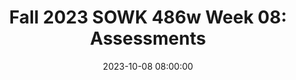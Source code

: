 ---
layout: single_presentation
name: fall-2023-sowk-486w-week-08-assessments.md
title: "Fall 2023 SOWK 486w Week 08: Assessments"
date:  2023-10-08 08:00:00
presentation_id: n1L8kA
permalink: /n1L8kA/
redirect_from:
  - /presentations/n1L8kA/fall-2023-sowk-486w-week-08-assessments
slides: 
  - slide_name: deck-11382-large-0.jpeg
    slide_text: >
      <p>Assessments gathering information and formulating it into a coherent picture of the client and his or her circumstances Jacob Campbell, Ph.D. LICSW Heritage University Fall 2023 SOWK 486w</p>
      
  - slide_name: deck-11382-large-1.jpeg
    slide_text: >
      <p>Diagnostic Assessments Screening Tools
      Agenda
      DSM-5 Documentation Mini-Mental Status Exams
      Jacob Campbell, Ph.d. LICSW
      Heritage University
      Fall 2023 SOWK 486w</p>
      
  - slide_name: deck-11382-large-2.jpeg
    slide_text: >
      <p>Mid-Term Feedback Please Submit Tonight or Tomorrow (I Believe)
      Completed 3
      To be Completed 19 Jacob Campbell, Ph.d. LICSW
      Heritage University
      Fall 2023 SOWK 486w</p>
      
  - slide_name: deck-11382-large-3.jpeg
    slide_text: >
      <p>The Multidimensionality of Assessment Complex Interplay Complex Social Institutions Person’s Functioning
      (Hepworth et al., 2017) Jacob Campbell, Ph.d. LICSW
      Heritage University
      Fall 2023 SOWK 486w</p>
      
  - slide_name: deck-11382-large-4.jpeg
    slide_text: >
      <p>Priorities in Assessment Initial Three Questions that Need to Be Assessed
      • What does the client see as his or her primary concerns or goals? • What (if any) current or impending legal mandates must the client and social worker consider? • What (if any) potentially serious health or safety concerns might require the social worker’s and client’s attention?
      (Hepworth et al., 2022) Jacob Campbell, Ph.d. LICSW
      Heritage University
      Fall 2023 SOWK 486w</p>
      
  - slide_name: deck-11382-large-5.jpeg
    slide_text: >
      <p>Ethical Considerations Regarding Clinical Work
      • Who gives diagnoses? • Students roles in understanding clinical practice
      Jacob Campbell, Ph.d. LICSW
      Heritage University
      Fall 2023 SOWK 486w</p>
      
  - slide_name: deck-11382-large-6.jpeg
    slide_text: >
      <p>Using the DSM The Major Reasons
      • Common language • Billing • Research
      Jacob Campbell, Ph.d. LICSW
      Heritage University
      Fall 2023 SOWK 486w</p>
      
  - slide_name: deck-11382-large-7.jpeg
    slide_text: >
      <p>Problems With the DSM (Graybeal, 2001; Shackle, 1985)
      • Not strengths based • Possible loss of personal freedom • Lifelong labeling • Variance of diagnoses among professionals
      Jacob Campbell, Ph.d. LICSW
      Heritage University
      Fall 2023 SOWK 486w</p>
      
  - slide_name: deck-11382-large-8.jpeg
    slide_text: >
      <p>DSM Sections Each Diagnosis Includes
      • Diagnostic criteria
      • Development and course
      • Subtypes/speci ers
      • Risk and prognostic factors
      • Recording procedures
      • Speci c culture, gender, and age features
      • Diagnostic features • Associated features supporting diagnosis • Prevalence
      • Functional consequences of the speci c diagnosis • Di erential diagnosis • Comorbidity (American Psychiatric Association, 2013)
      Heritage University fi
      fi
      fi
      ff
      Jacob Campbell, Ph.d. LICSW
      Fall 2023 SOWK 486w</p>
      
  - slide_name: deck-11382-large-9.jpeg
    slide_text: >
      <p>Emphasizing Strengths in Assessments
      Give pre-eminence to the client’s understanding of the facts
      Discover what the client wants
      Assess personal and environmental strengths on multiple levels
      (Cowger, 1994) Jacob Campbell, Ph.d. LICSW
      Heritage University
      Fall 2023 SOWK 486w</p>
      
  - slide_name: deck-11382-large-10.jpeg
    slide_text: >
      <p>Framework for Strengths in Assessment Strengths or Resources
      Environmental Factors (family, community)
      Individual or Personal Factors
      De cit, Obstacle, or Challenges
      fi
      Jacob Campbell, Ph.d. LICSW
      Heritage University
      Fall 2023 SOWK 486w
      (Saleebey, 2009)</p>
      
  - slide_name: deck-11382-large-11.jpeg
    slide_text: >
      <p>How Observant Are You? Do The Test. (2008). Test your Awareness: Do the test [Video]. YouTube. https://youtu.be/ Ahg6qcgoay4
      Jacob Campbell, Ph.d. LICSW
      Heritage University
      Fall 2023 SOWK 486w</p>
      
  - slide_name: deck-11382-large-12.jpeg
    slide_text: >
      <p>Conditions Surrounding Troubling Behaviors
      Reinforcement Social
      Physiological
      When
      Troubling Behavior
      Consequences
      Jacob Campbell, Ph.d. LICSW
      Heritage University
      Duration
      Fall 2023 SOWK 486w
      Where</p>
      
  - slide_name: deck-11382-large-13.jpeg
    slide_text: >
      <p>In Assessments
      Information provided by the client • Background sheets or other intake forms the clients complete • Interviews with clients
      Social workers personal experiences with the client • Direct observation of clients’ nonverbal behavior • Direct observation of interactions between partners, family members, and group members
      • Client self-monitoring Collateral information Tests or assessment instruments
      • Personal experiences of the social worker based on direct client interactions
      What are the advantages and limitations of each of the sources of information for assessment? What sources are typically used in their eld settings? What other information sources would be useful? Why are useful sources not used? Jacob Campbell, Ph.d. LICSW
      Heritage University fi
      􀅵
      Sources of Information
      Fall 2023 SOWK 486w
      (Hepworth, et al., 2022)</p>
      
  - slide_name: deck-11382-large-14.jpeg
    slide_text: >
      <p>Where Would You Get Information Assessing Various Populations
      a middle-aged man with a history of job losses
      a 17-year-old who is seeking custody of younger siblings
      a child acting out in the classroom
      Jacob Campbell, Ph.d. LICSW
      an elderly woman whose competence is in question
      Heritage University
      Fall 2023 SOWK 486w</p>
      
  - slide_name: deck-11382-large-15.jpeg
    slide_text: >
      <p>How do we manage stress? BBC. (2010). Managing stress Brainsmart - BBC [Video]. YouTube. https://youtu.be/ hnpQrMqDoqE
      Jacob Campbell, Ph.d. LICSW
      Heritage University
      Fall 2023 SOWK 486w</p>
      
  - slide_name: deck-11382-large-16.jpeg
    slide_text: >
      <p>Perceived Stress Scale
      For each question choose from the following alternatives: 0 - never 1 - almost never 2 - sometimes 3 - fairly often 4 - very often 1. In the last month, how often have you been upset because of something that happened unexpectedly? 2. In the last month, how often have you felt that you were unable to control the important things in your life? 3. In the last month, how often have you felt nervous and stressed? 4. In the last month, how often have you felt con dent about your ability to handle your personal problems? 5. In the last month, how often have you felt that things were going your way? 6. In the last month, how often have you found that you could not cope with all the things that you had to do? 7. In the last month, how often have you been able to control irritations in your life? 8. In the last month, how often have you felt that you were on top of things? 9. In the last month, how often have you been angered because of things that happened that were outside of your control? 10. In the last month, how often have you felt di culties were piling up so high that you could not overcome them? (Cohen et al., 1983)
      fi
      Heritage University ffi
      Jacob Campbell, Ph.d. LICSW
      Fall 2023 SOWK 486w</p>
      
  - slide_name: deck-11382-large-17.jpeg
    slide_text: >
      <p>Perceived Stress Scale
      (Cohen et al., 1983)
      Scoring Yourself</p>
      <ol>
      <li>Reverse your scores for questions 4, 5, 7, and 8. On these 4 questions, change the scores like this: 0 = 4, 1 = 3, 2 = 2, 3 = 1, 4 = 0. 2. Add up your scores for each item to get a total.
      Individual scores on the PSS can range from 0 to 40 with higher scores indicating higher perceived stress. Scores ranging from 0-13 would be considered low stress. Scores ranging from 14-26 would be considered moderate stress. Scores ranging from 27-40 would be considered high perceived stress.
      The Perceived Stress Scale is interesting and important because your perception of what is happening in your life is most important. Consider the idea that two individuals could have the exact same events and experiences in their lives for the past month. Depending on their perception, total score could put one of those individuals in the low stress category and the total score could put the second person in the high stress category Jacob Campbell, Ph.d. LICSW
      Heritage University
      Fall 2023 SOWK 486w</li>
      </ol>
      
  - slide_name: deck-11382-large-18.jpeg
    slide_text: >
      <p>PHQ-9 Patient Depression Questionnaire
      Kroenke, K., Spitzer, R. L., &amp; Williams, J. B. (2001). The PHQ-9: Validity of a brief depression severity measure. Journal of General Internal Medicine, 16(9), 606-613. https://doi.org/10.1046/ j.1525-1497.2001.016009606.x
      Jacob Campbell, Ph.d. LICSW
      Heritage University
      Fall 2023 SOWK 486w</p>
      
  - slide_name: deck-11382-large-19.jpeg
    slide_text: >
      <p>Generalized Anxiety Disorder 7-item (GAD-7) scale Over the last 2 weeks, how often have you been bothered by the following problems?
      Not at all sure
      Several days
      Over half the days
      Nearly every day</p>
      <ol>
      <li>Feeling nervous, anxious, or on edge
      0
      1
      2
      3</li>
      <li>Not being able to stop or control worrying
      0
      1
      2
      3</li>
      <li>Worrying too much about different things
      0
      1
      2
      3</li>
      <li>Trouble relaxing
      0
      1
      2
      3</li>
      <li>Being so restless that it’s hard to sit still
      0
      1
      2
      3</li>
      <li>Becoming easily annoyed or irritable
      0
      1
      2
      3</li>
      <li>Feeling afraid as if something awful might happen
      0
      1
      2
      3
      Add the score for each column</li>
      </ol>
      <ul>
      <li></li>
      <li></li>
      <li></li>
      </ul>
      <p>Total Score (add your column scores) = If you checked off any problems, how difficult have these made it for you to do your work, take care of things at home, or get along with other people?
      GAD-7 Assessing Generalized Anxiety Disorder
      Spitzer, R. L., Kroenke, K., Williams, J. B. W., &amp; Löwe, B. (2006). A brief measure for assessing generalized anxiety disorder: The GAD-7. Archives of Internal Medicine, 166(10), 1092-1097. https://doi.org/10.1001/ archinte.166.10.1092
      Not difficult at all __________ Somewhat difficult _________ Very difficult _____________ Extremely difficult _________
      Source: Spitzer RL, Kroenke K, Williams JBW, Lowe B. A brief measure for assessing generalized anxiety disorder. Arch Inern Med. 2006;166:1092-1097.
      Jacob Campbell, Ph.d. LICSW
      Heritage University
      Fall 2023 SOWK 486w</p>
      
  - slide_name: deck-11382-large-20.jpeg
    slide_text: >
      <p>DIVISION OF BEHVIORAL HEALTH AND RECOVERY (DBHR)
      DBHR Target Data Elements Gain Short Screening Setup ADMINISTRATION TIME
      GAIN-SS
      STAFF IDENTIFICATION
      DATE
      AGENCY NUMBER
      SECTION I CLIENT IDENTIFICATION 1. LAST NAME 5. GENDER
      Male
      2. FIRST NAME 6. DATE OF BIRTH
      3. MIDDLE NAME
      7. SOCIAL SECURITY NUMBER
      Female
      4. OTHER LAST NAME 8. WASHINGTON DRIVER’S LICENSE OR ID NUMBER
      9. WHICH RACE/ETHNICITY GROUP WOULD YOU IDENTIFY YOURSELF WITH (CHECK A MAXIMUM OF FOUR THAT APPLY)
      Asian Indian Black/African American Cambodian Chinese Filipino Guamanian Hawaiian (Native) Japanese Korean Laotian
      Internalizing, Externalizing, and Substance Use Disorders
      Middle Eastern Native American Other Asian Other Pacific Islander Other Race Refused to Answer Samoan Thai Vietnamese White/European American
      Non – Federal Tribe Tribal Code (No. 1)
      Tribal Code (No. 2)
      10. SPANISH/HISPANIC/LATINO (CHECK ONE)
      Dennis, M. L., Chan, Y.-F., &amp; Funk, R. R. (2006). Development and validation of the GAIN short screener (GSS) for internalizing, externalizing and substance use disorders and crime/violence problems among adolescents and adults. American Journal on Addictions, 15(s1), 80-91. https://doi.org/ 10.1080/10550490601006055
      Cuban Mexican, Mexican American, Chicano
      Not Spanish/Hispanic/Latino Other Spanish/Hispanic/Latino
      Puerto Rican Refused to Answer
      Global Appraisal of Individual Needs-Short Screener (GAIN-SS) The following questions are about common psychological, behavioral or personal problems. These problems are considered significant when you have them for two or more weeks, when they keep coming back, when they keep you from meeting your responsibilities, or when they make you feel like you can’t go on. Please answer the questions Yes or No. Mental Health Internalizing Behaviors (IDScr 1): During the past 12 months, have you had significant problems
      a. with feeling very trapped, lonely, sad, blue, depressed, or hopeless about the future? b. with sleep trouble, such as bad dreams, sleeping restlessly or falling sleep during the day? c. with feeling very anxious, nervous, tense, scared, panicked or like something bad was going to happen? d. when something reminded you of the past, you became very distressed and upset? e. with thinking about ending your life or committing suicide? Each yes answer is “1” point IDS Sub-scale Score (0 to 5)
      Heritage University
      No No No
      Yes Yes
      No No
      Mental Health Externalizing Behaviors (EDScr 2): During the past 12 months, did you do the following things two or more times?
      a. b. c. d. e.
      Lie or con to get things you wanted or to avoid having to do something? Have a hard time paying attention at school, work or home? Have a hard time listening to instructions at school, work or home? Been a bully or threatened other people? Start fights with other people? Each yes answer is “1” point EDS Sub-scale Score (0 to 5)
      Yes Yes Yes Yes Yes
      No No No No No
      Yes Yes
      No No
      Yes
      No
      Yes
      No
      Yes
      No
      Substance Abuse Screen (SDScr 3): During the past 12 months, did…..
      a. you use alcohol or drugs weekly? b. you spend a lot of time either getting alcohol or drugs, using alcohol or drugs, or feeling the effects of alcohol or drugs (high, sick)? c. you keep using alcohol or drugs even though it was causing social problems, leading to fights, or getting you into trouble with other people? d. your use of alcohol or drugs cause you to give up, reduce or have problems at important activities at work, school, home or social events? e. you have withdrawal problems from alcohol or drugs like shaking hands, throwing up, having trouble sitting still or sleeping, or use any alcohol or drugs to stop being sick or avoid withdrawal problems? Each yes answer is “1” point SDS Sub-scale Score (0 to 5) DSHS 14-479 (REV. 10/2010)
      Jacob Campbell, Ph.d. LICSW
      Yes Yes Yes
      Fall 2023 SOWK 486w</p>
      
  - slide_name: deck-11382-large-21.jpeg
    slide_text: >
      <p>Examples of Screener Forms
      Jacob Campbell, Ph.d. LICSW
      Heritage University
      Fall 2023 SOWK 486w</p>
      
  - slide_name: deck-11382-large-22.jpeg
    slide_text: >
      <p>Problem Assessment concentrate on
      Identifying the presenting problem
      Jacob Campbell, Ph.d. LICSW
      Uncovering the sources of this problem
      Heritage University
      Engaging the client in planning
      Fall 2023 SOWK 486w</p>
      
  - slide_name: deck-11382-large-23.jpeg
    slide_text: >
      <p>Systems of Interaction What do you Assess
      • The family • The social network • Public institutions • Personal service providers • The faith community
      (Hepworth et al., 2022) Jacob Campbell, Ph.d. LICSW
      Heritage University
      Fall 2023 SOWK 486w</p>
      
  - slide_name: deck-11382-large-24.jpeg
    slide_text: >
      <p>Determining Needs
      Jacob Campbell, Ph.d. LICSW
      Heritage University
      Fall 2023 SOWK 486w</p>
      
  - slide_name: deck-11382-large-25.jpeg
    slide_text: >
      <p>Determining Needs Common Client Wants and Needs
      • To have less family con ict
      • To overcome depression
      • To feel valued by one’s spouse or partner
      • To have more friends
      • To be self-supporting • To gain more self-con dence • To have more freedom
      • To be included in decision-making • To get discharged from an institution • To make a di cult decision • To master fear or anxiety
      • To control one’s temper
      • To cope with children more e ectively (Hepworth et al., 2022) Heritage University
      ff
      fl
      fi
      ffi
      Jacob Campbell, Ph.d. LICSW
      Fall 2023 SOWK 486w</p>
      
  - slide_name: deck-11382-large-26.jpeg
    slide_text: >
      <p>Students are to develop a 5-10 minute short presentation teaching your peers about assessing the chosen area.
      • Assessing biophysical Functioning (pp. 168-172) • Assessing Cognitive/Perceptual Functioning (pp. 172-176)
      Coming Next Week
      • Assessing A ective Functioning (pp. 176-180) • Assessing Behavioral Functioning (pp. 180-182) • Assessing Environmental System (pp. 182-186) Group Discussion (Hepworth et al., 2022) Jacob Campbell, Ph.d. LICSW ff
      􀅵
      In Class Teach Back Activity
      Heritage University
      Fall 2023 SOWK 486w
      Provide Info</p>
      
  - slide_name: deck-11382-large-27.jpeg
    slide_text: >
      <p>How I Write My Notes A Look Into the Madness Jacob Campbell, Ph.d. LICSW
      Heritage University
      Fall 2023 SOWK 486w</p>
      
  - slide_name: deck-11382-large-28.jpeg
    slide_text: >
      <p>Jacob Campbell, Ph.d. LICSW
      Heritage University
      Fall 2023 SOWK 486w</p>
      
  - slide_name: deck-11382-large-29.jpeg
    slide_text: >
      <p>Mental Status Exam The General Components
      • General appearance
      • Intelligence
      • Behavior
      • Reality testing
      • Thought process and content
      • Suicidal or homicidal ideation
      • A ect
      • Judgment
      • Impulse control • Insight • Cognitive functioning
      ff
      Jacob Campbell, Ph.d. LICSW
      Heritage University
      Fall 2023 SOWK 486w</p>
      
  - slide_name: deck-11382-large-30.jpeg
    slide_text: >
      <p>General Appearance
      Use of mobility device Posture and gait
      Build Meticulous
      Self-neglect
      Grooming
      Garish
      Skillfully applied
      Outstanding features
      Disabilities
      Physical characteristics
      Important physical features
      Immaculate Fashionable
      Dress
      Unconventional Jacob Campbell, Ph.d. LICSW
      Heritage University
      Appearance Fall 2023 SOWK 486w</p>
      
  - slide_name: deck-11382-large-31.jpeg
    slide_text: >
      <p>General Appearance Passive Sullen
      Ingratiating
      Guarded
      Hostility
      Seductive
      Attitude and Interpersonal Style
      Uncooperative Demanding
      Jacob Campbell, Ph.d. LICSW
      Manipulative
      Heritage University
      Playful
      Inappropriate boundaries Contemptuous
      Withdrawn
      Fall 2023 SOWK 486w</p>
      
  - slide_name: deck-11382-large-32.jpeg
    slide_text: >
      <p>General Appearance Flat
      Liable Bland Facial expression
      Awkward Motor hyperactivity
      Motor retardations Mannerism
      Posturing
      Tics and twitches
      Tension Severe akathisia
      Rigid
      Agitated
      Behavior and Psychomotor activity
      Hyperactive Combative
      Jacob Campbell, Ph.d. LICSW
      Heritage University
      Tardive dyskinesia Seated quietly
      Fall 2023 SOWK 486w</p>
      
  - slide_name: deck-11382-large-33.jpeg
    slide_text: >
      <p>General Appearance Impoverished Pressured
      Perseveration
      Dysarthria Neologisms
      Speech and Language
      Monotonous Emotional
      Stereotypy Aphasia
      Global aphasia
      Jacob Campbell, Ph.d. LICSW
      Heritage University
      Accented
      Wernike’s aphasia Broca’s aphasia
      Fall 2023 SOWK 486w</p>
      
  - slide_name: deck-11382-large-34.jpeg
    slide_text: >
      <p>Emotions
      Full range of a ect A ect
      Broad
      Constricted
      Congruent with mood Appropriate Flat
      Anhedonic
      Emotional withdrawal
      Blunted Labile
      Euphoric Expansive
      Mood
      Middle insomnia
      Initial insomnia Hypersomnia
      ff
      ff
      Jacob Campbell, Ph.d. LICSW
      Anxious
      Clients description
      Terminal insomnia Sleep
      Euthymic
      Heritage University
      Fall 2023 SOWK 486w</p>
      
  - slide_name: deck-11382-large-35.jpeg
    slide_text: >
      <p>Cognitive Functioning Lethargy
      Attention and concentration
      Oriented Times Four
      Orientation and level of consciousness
      Coma
      Stupor
      Obtundation
      Anterograde amnesia Transient global amnesia Amnesia
      Retrograde amnesia Memory
      Registration Retention Retrieval Short term memory Jacob Campbell, Ph.d. LICSW
      Heritage University
      Head Injuries
      Long term memory
      Fall 2023 SOWK 486w</p>
      
  - slide_name: deck-11382-large-36.jpeg
    slide_text: >
      <p>Cognitive Functioning Memory Testing
      Ability to Abstract and Generalize
      Information Intelligence
      Jacob Campbell, Ph.d. LICSW
      Heritage University
      Fall 2023 SOWK 486w</p>
      
  - slide_name: deck-11382-large-37.jpeg
    slide_text: >
      <p>Somatic delusions Nihilistic delusions Thought Content
      Delusions
      Bizarre behavior
      Grandiose delusions
      Delusional guilt Ideas of inference
      Thought content
      Magical thinking
      Thoughts and Perception
      Ideas of reference
      Distortions Though broadcasting
      Suspiciousness
      Paranoid delusions
      Thought withdrawal
      Thought insertion
      Illusions Hallucinations Disordered Perceptions
      Dearealization
      Depersonalization
      Jacob Campbell, Ph.d. LICSW
      Heritage University
      Fall 2023 SOWK 486w</p>
      
  - slide_name: deck-11382-large-38.jpeg
    slide_text: >
      <p>Thoughts and Perception Loose association
      Perseverative
      Racing thoughts
      Conceptual disorganization Neologism Overvalued
      Thought Process
      Distractable Goal directed
      Spontaneous
      Incoherent Circumstantial
      Jacob Campbell, Ph.d. LICSW
      Heritage University
      Tangentiality Clang association
      Illogical
      Flight of ideas
      blocking
      Impoverished
      Fall 2023 SOWK 486w</p>
      
  - slide_name: deck-11382-large-39.jpeg
    slide_text: >
      <p>Somatic preoccupations Phobias
      Preoccupations
      Obsessions
      Compulsions
      Suicidality, Homicidality, Impulse control
      Jacob Campbell, Ph.d. LICSW
      Heritage University
      Thoughts and Perception
      Insight and Judgment
      Fall 2023 SOWK 486w</p>
      
presentation_description: >
  <p>Weeks eight and nine are both about how social workers conduct assessments. After we have started building relationships with our clients, and before we can find ways to support them, we must understand the real problem. We will be looking at how we do assessments. We will review examples of screening tools, talk about the DSM-5 and its uses, and discuss mini-mental status exams. Furthermore, I will show some examples of how I do documentation.</p>
  
downloadable_slides: deck-11382.pdf
slides_count: 40
header:
  teaser: deck-11382-thumb-0.jpeg
presentation_video:
location: "Heritage University"
tags:
  - Heritage University
  - BASW Program
  - SOWK 486w
---